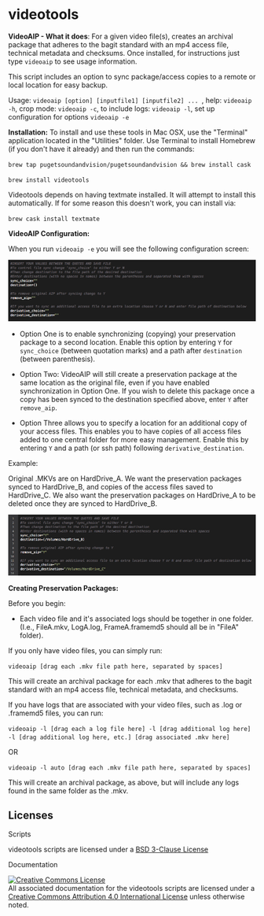 # videotools

**VideoAIP - What it does**: For a given video file(s), creates an archival package that adheres to the bagit standard with an mp4 access file, technical metadata and checksums.  Once installed, for instructions just type `videoaip` to see usage information.

This script includes an option to sync package/access copies to a remote or local location for easy backup.

Usage: `videoaip [option] [inputfile1] [inputfile2] ... `, help: `videoaip -h`, crop mode: `videoaip -c`, to include logs: `videoaip -l`, set up configuration for options `videoaip -e`

**Installation:** To install and use these tools in Mac OSX, use the "Terminal" application located in the "Utilities" folder. Use Terminal to install Homebrew (if you don't have it already) and then run the commands:

`brew tap pugetsoundandvision/pugetsoundandvision && brew install cask`

`brew install videotools`

Videotools depends on having textmate installed. It will attempt to install this automatically. If for some reason this doesn't work, you can install via:

`brew cask install textmate`

**VideoAIP Configuration:** 

When you run `videoaip -e` you will see the following configuration screen:

![Video AIP Config](https://github.com/pugetsoundandvision/audiotools/blob/master/supplemental/VideoAIP_Config.png)

* Option One is to enable synchronizing (copying) your preservation package to a second location. Enable this option by entering `Y` for `sync_choice` (between quotation marks) and a path after `destination` (between parenthesis).

* Option Two: VideoAIP will still create a preservation package at the same location as the original file, even if you have enabled synchronization in Option One. If you wish to delete this package once a copy has been synced to the destination specified above, enter `Y` after `remove_aip`.

* Option Three allows you to specify a location for an additional copy of your access files. This enables you to have copies of all access files added to one central folder for more easy management. Enable this by entering `Y` and a path (or ssh path) following `derivative_destination`.

Example:

Original .MKVs are on HardDrive_A. We want the preservation packages synced to HardDrive_B, and copies of the access files saved to HardDrive_C. We also want the preservation packages on HardDrive_A to be deleted once they are synced to HardDrive_B.

![VideoAIP Example](https://github.com/pugetsoundandvision/audiotools/blob/master/supplemental/VideoAIP_Example_GitHub.png)

**Creating Preservation Packages:**

Before you begin:

* Each video file and it's associated logs should be together in one folder. (I.e., FileA.mkv, LogA.log, FrameA.framemd5 should all be in "FileA" folder).

If you only have video files, you can simply run:

`videoaip [drag each .mkv file path here, separated by spaces]`

This will create an archival package for each .mkv that adheres to the bagit standard with an mp4 access file, technical metadata, and checksums.

If you have logs that are associated with your video files, such as .log or .framemd5 files, you can run:

`videoaip -l [drag each a log file here] -l [drag additional log here] -l [drag additional log here, etc.] [drag associated .mkv here]`

OR

`videoaip -l auto [drag each .mkv file path here, separated by spaces]`

This will create an archival package, as above, but will include any logs found in the same folder as the .mkv.

## Licenses

Scripts

videotools scripts are licensed under a [BSD 3-Clause License](https://github.com/pugetsoundandvision/audiotools/blob/master/LICENSE)

Documentation

<a rel="license" href="http://creativecommons.org/licenses/by/4.0/"><img alt="Creative Commons License" style="border-width:0" src="https://i.creativecommons.org/l/by/4.0/88x31.png" /></a><br />All associated documentation for the videotools scripts are licensed under a <a rel="license" href="http://creativecommons.org/licenses/by/4.0/">Creative Commons Attribution 4.0 International License</a> unless otherwise noted.
